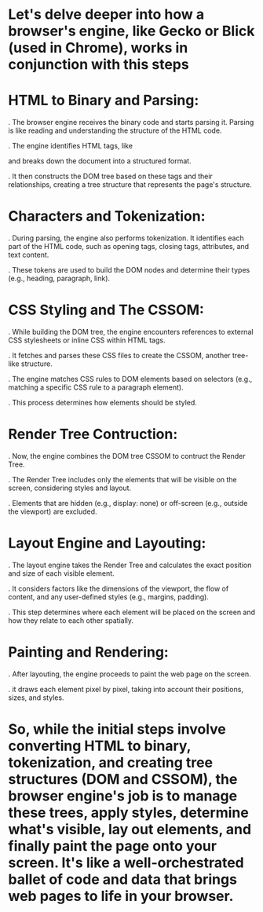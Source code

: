 # Let's delve  deeper into how a browser's engine, like Gecko or Blick (used in Chrome), works in conjunction with this steps

# HTML to Binary and Parsing:

. The browser engine receives the binary
 code and starts parsing it. Parsing is
  like reading and understanding the structure of the HTML code.

. The engine identifies HTML tags, like
 <html> <head> <body> and breaks down the document into a structured format.


. It then constructs the DOM tree based
 on these tags and their relationships,
  creating a tree structure that represents the page's structure.

# Characters and Tokenization:

. During parsing, the engine also
 performs tokenization. It identifies each part of the HTML code, such as opening tags, closing tags, attributes, and text content.


. These tokens are used to build the DOM
  nodes and determine their types (e.g., heading, paragraph, link).

# CSS Styling and The CSSOM:

. While building the DOM tree, the engine
  encounters references to external CSS
  stylesheets or inline CSS within HTML tags.


. It fetches and parses these CSS files
  to create the CSSOM, another tree-like structure.

. The engine matches CSS rules to DOM
  elements based on selectors (e.g.,
  matching a specific CSS rule to a paragraph element).
 
. This process determines how elements
  should be styled.


# Render Tree Contruction:

. Now, the engine combines the DOM tree
  CSSOM to contruct the Render Tree.

. The Render Tree includes only the
 elements that will be visible on the screen, considering styles and layout.

. Elements that are hidden (e.g.,
 display: none) or off-screen (e.g., outside the viewport) are excluded.

 # Layout Engine and Layouting:

.  The layout engine takes the Render
 Tree and calculates the exact position and size of each visible element.

. It considers factors like the dimensions
 of the viewport, the flow of content, and any user-defined styles (e.g., margins, padding).

. This step determines where each element
  will be placed on the screen and how they relate to each other spatially.


# Painting and Rendering:

. After layouting, the engine proceeds to
  paint the web page on the screen.

. it draws each element pixel by pixel,
  taking into account their positions,
  sizes, and styles.


  # So, while the initial steps involve converting HTML to binary, tokenization, and creating tree structures (DOM and CSSOM), the browser engine's job is to manage these trees, apply styles, determine what's visible, lay out elements, and finally paint the page onto your screen. It's like a well-orchestrated ballet of code and data that brings web pages to life in your browser.
